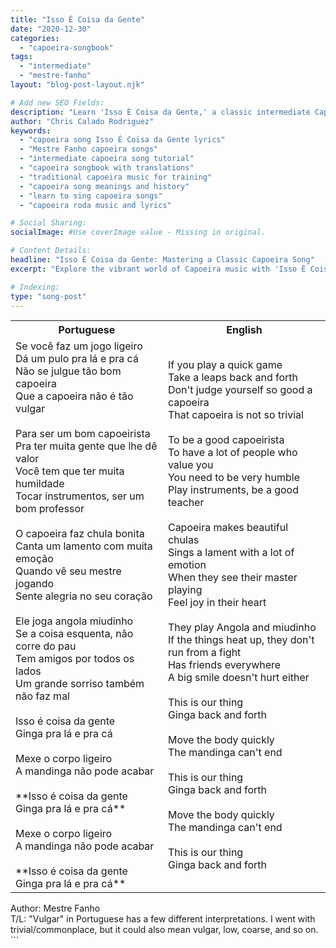 ```yaml
---
title: "Isso É Coisa da Gente"
date: "2020-12-30"
categories:
  - "capoeira-songbook"
tags:
  - "intermediate"
  - "mestre-fanho"
layout: "blog-post-layout.njk"

# Add new SEO Fields:
description: "Learn 'Isso É Coisa da Gente,' a classic intermediate Capoeira song by Mestre Fanho. Lyrics, translation, and cultural context included."
author: "Chris Calado Rodriguez"
keywords:
  - "capoeira song Isso É Coisa da Gente lyrics"
  - "Mestre Fanho capoeira songs"
  - "intermediate capoeira song tutorial"
  - "capoeira songbook with translations"
  - "traditional capoeira music for training"
  - "capoeira song meanings and history"
  - "learn to sing capoeira songs"
  - "capoeira roda music and lyrics"

# Social Sharing:
socialImage: #Use coverImage value - Missing in original.

# Content Details:
headline: "Isso É Coisa da Gente: Mastering a Classic Capoeira Song"
excerpt: "Explore the vibrant world of Capoeira music with 'Isso É Coisa da Gente,' delving into its lyrics, cultural significance, and essential role in the roda."

# Indexing:
type: "song-post"
---
```



<table class="capoeira-table">
    <tr class="header-row">
        <th>Portuguese</th>
        <th>English</th>
    </tr>
    <tr>
        <td>Se você faz um jogo ligeiro<br>Dá um pulo pra lá e pra cá<br>Não se julgue tão bom capoeira<br>Que a capoeira não é tão vulgar<br><br>Para ser um bom capoeirista<br>Pra ter muita gente que lhe dê valor<br>Você tem que ter muita humildade<br>Tocar instrumentos, ser um bom professor<br><br>O capoeira faz chula bonita<br>Canta um lamento com muita emoção<br>Quando vê seu mestre jogando<br>Sente alegria no seu coração<br><br>Ele joga angola miudinho<br>Se a coisa esquenta, não corre do pau<br>Tem amigos por todos os lados<br>Um grande sorriso também não faz mal<br><br>Isso é coisa da gente<br>Ginga pra lá e pra cá<br><br>Mexe o corpo ligeiro<br>A mandinga não pode acabar<br><br>**Isso é coisa da gente<br>Ginga pra lá e pra cá**<br><br>Mexe o corpo ligeiro<br>A mandinga não pode acabar<br><br>**Isso é coisa da gente<br>Ginga pra lá e pra cá**</td>
        <td>If you play a quick game<br>Take a leaps back and forth<br>Don't judge yourself so good a capoeira<br>That capoeira is not so trivial<br><br>To be a good capoeirista<br>To have a lot of people who value you<br>You need to be very humble<br>Play instruments, be a good teacher<br><br>Capoeira makes beautiful chulas<br>Sings a lament with a lot of emotion<br>When they see their master playing<br>Feel joy in their heart<br><br>They play Angola and miudinho<br>If the things heat up, they don't run from a fight<br>Has friends everywhere<br>A big smile doesn't hurt either<br><br>This is our thing<br>Ginga back and forth<br><br>Move the body quickly<br>The mandinga can't end<br><br>This is our thing<br>Ginga back and forth<br><br>Move the body quickly<br>The mandinga can't end<br><br>This is our thing<br>Ginga back and forth</td>
    </tr>
</table>
<figcaption>
Author: Mestre Fanho<br>
T/L: "Vulgar" in Portuguese has a few different interpretations. I went with trivial/commonplace, but it could also mean vulgar, low, coarse, and so on.
</figcaption>
```